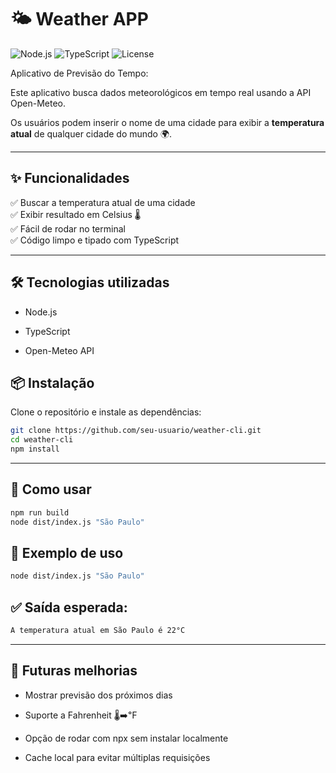 # 🌤️ Weather APP

![Node.js](https://img.shields.io/badge/Node.js-18+-green?logo=node.js) 
![TypeScript](https://img.shields.io/badge/TypeScript-5.0-blue?logo=typescript) 
![License](https://img.shields.io/badge/license-MIT-lightgrey)

Aplicativo de Previsão do Tempo:

Este aplicativo busca dados meteorológicos em tempo real usando a API Open-Meteo. 

Os usuários podem inserir o nome de uma cidade para exibir a **temperatura atual** de qualquer cidade do mundo 🌍.  

---

## ✨ Funcionalidades

✅ Buscar a temperatura atual de uma cidade  
✅ Exibir resultado em Celsius 🌡️  
✅ Fácil de rodar no terminal  
✅ Código limpo e tipado com TypeScript  

---
## 🛠️ Tecnologias utilizadas

- Node.js

- TypeScript

- Open-Meteo API

## 📦 Instalação

Clone o repositório e instale as dependências:

```bash
git clone https://github.com/seu-usuario/weather-cli.git
cd weather-cli
npm install
```
---
## 🚀 Como usar

```bash
npm run build
node dist/index.js "São Paulo"
```
## 📌 Exemplo de uso

```bash
node dist/index.js "São Paulo"
```
## ✅ Saída esperada:
```bash
A temperatura atual em São Paulo é 22°C
```

---
## 🔮 Futuras melhorias

- Mostrar previsão dos próximos dias

- Suporte a Fahrenheit 🌡️➡️℉

- Opção de rodar com npx sem instalar localmente

- Cache local para evitar múltiplas requisições
